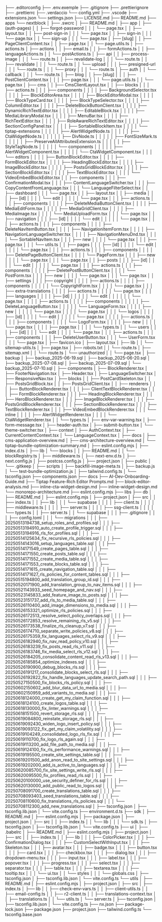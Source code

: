 ├── .editorconfig
├── .env.exemple
├── .gitignore
├── .prettierignore
├── .prettierrc
├── .verdaccio
    └── config.yml
├── .vscode
    ├── extensions.json
    └── settings.json
├── LICENSE.md
├── README.md
├── apps
    └── nextblock
    │   ├── .swcrc
    │   ├── README.md
    │   ├── app
    │       ├── (auth-pages)
    │       │   ├── forgot-password
    │       │   │   └── page.tsx
    │       │   ├── layout.tsx
    │       │   ├── post-sign-in
    │       │   │   └── page.tsx
    │       │   ├── sign-in
    │       │   │   └── page.tsx
    │       │   └── sign-up
    │       │   │   └── page.tsx
    │       ├── [slug]
    │       │   ├── PageClientContent.tsx
    │       │   ├── page.tsx
    │       │   └── page.utils.ts
    │       ├── actions.ts
    │       ├── actions
    │       │   ├── email.ts
    │       │   ├── formActions.ts
    │       │   ├── languageActions.ts
    │       │   └── postActions.ts
    │       ├── api
    │       │   ├── process-image
    │       │   │   └── route.ts
    │       │   ├── revalidate-log
    │       │   │   └── route.ts
    │       │   ├── revalidate
    │       │   │   └── route.ts
    │       │   └── upload
    │       │   │   ├── presigned-url
    │       │   │       └── route.ts
    │       │   │   └── proxy
    │       │   │       └── route.ts
    │       ├── auth
    │       │   └── callback
    │       │   │   └── route.ts
    │       ├── blog
    │       │   ├── [slug]
    │       │   │   ├── PostClientContent.tsx
    │       │   │   ├── page.tsx
    │       │   │   └── page.utils.ts
    │       │   └── page.tsx
    │       ├── cms
    │       │   ├── CmsClientLayout.tsx
    │       │   ├── blocks
    │       │   │   ├── actions.ts
    │       │   │   ├── components
    │       │   │   │   ├── BackgroundSelector.tsx
    │       │   │   │   ├── BlockEditorArea.tsx
    │       │   │   │   ├── BlockEditorModal.tsx
    │       │   │   │   ├── BlockTypeCard.tsx
    │       │   │   │   ├── BlockTypeSelector.tsx
    │       │   │   │   ├── ColumnEditor.tsx
    │       │   │   │   ├── DeleteBlockButtonClient.tsx
    │       │   │   │   ├── DynamicRichTextEditor.tsx
    │       │   │   │   ├── EditableBlock.tsx
    │       │   │   │   ├── MediaLibraryModal.tsx
    │       │   │   │   ├── MenuBar.tsx
    │       │   │   │   ├── RichTextEditor.tsx
    │       │   │   │   ├── RoleAwareRichTextEditor.tsx
    │       │   │   │   ├── SectionConfigPanel.tsx
    │       │   │   │   ├── SortableBlockItem.tsx
    │       │   │   │   └── tiptap-extensions
    │       │   │   │   │   ├── AlertWidgetNode.ts
    │       │   │   │   │   ├── CtaWidgetNode.ts
    │       │   │   │   │   ├── DivNode.ts
    │       │   │   │   │   ├── FontSizeMark.ts
    │       │   │   │   │   ├── PreserveAllAttributesExtension.ts
    │       │   │   │   │   ├── StyleTagNode.ts
    │       │   │   │   │   └── components
    │       │   │   │   │       ├── AlertWidgetComponent.tsx
    │       │   │   │   │       └── CtaWidgetComponent.tsx
    │       │   │   └── editors
    │       │   │   │   ├── ButtonBlockEditor.tsx
    │       │   │   │   ├── FormBlockEditor.tsx
    │       │   │   │   ├── HeadingBlockEditor.tsx
    │       │   │   │   ├── ImageBlockEditor.tsx
    │       │   │   │   ├── PostsGridBlockEditor.tsx
    │       │   │   │   ├── SectionBlockEditor.tsx
    │       │   │   │   ├── TextBlockEditor.tsx
    │       │   │   │   └── VideoEmbedBlockEditor.tsx
    │       │   ├── components
    │       │   │   ├── ConfirmationModal.tsx
    │       │   │   ├── ContentLanguageSwitcher.tsx
    │       │   │   ├── CopyContentFromLanguage.tsx
    │       │   │   └── LanguageFilterSelect.tsx
    │       │   ├── dashboard
    │       │   │   └── page.tsx
    │       │   ├── layout.tsx
    │       │   ├── media
    │       │   │   ├── [id]
    │       │   │   │   └── edit
    │       │   │   │   │   └── page.tsx
    │       │   │   ├── actions.ts
    │       │   │   ├── components
    │       │   │   │   ├── DeleteMediaButtonClient.tsx
    │       │   │   │   ├── MediaEditForm.tsx
    │       │   │   │   ├── MediaGridClient.tsx
    │       │   │   │   ├── MediaImage.tsx
    │       │   │   │   └── MediaUploadForm.tsx
    │       │   │   └── page.tsx
    │       │   ├── navigation
    │       │   │   ├── [id]
    │       │   │   │   └── edit
    │       │   │   │   │   └── page.tsx
    │       │   │   ├── actions.ts
    │       │   │   ├── components
    │       │   │   │   ├── DeleteNavItemButton.tsx
    │       │   │   │   ├── NavigationItemForm.tsx
    │       │   │   │   ├── NavigationLanguageSwitcher.tsx
    │       │   │   │   ├── NavigationMenuDnd.tsx
    │       │   │   │   └── SortableNavItem.tsx
    │       │   │   ├── new
    │       │   │   │   └── page.tsx
    │       │   │   ├── page.tsx
    │       │   │   └── utils.ts
    │       │   ├── pages
    │       │   │   ├── [id]
    │       │   │   │   └── edit
    │       │   │   │   │   └── page.tsx
    │       │   │   ├── actions.ts
    │       │   │   ├── components
    │       │   │   │   ├── DeletePageButtonClient.tsx
    │       │   │   │   └── PageForm.tsx
    │       │   │   ├── new
    │       │   │   │   └── page.tsx
    │       │   │   └── page.tsx
    │       │   ├── posts
    │       │   │   ├── [id]
    │       │   │   │   └── edit
    │       │   │   │   │   └── page.tsx
    │       │   │   ├── actions.ts
    │       │   │   ├── components
    │       │   │   │   ├── DeletePostButtonClient.tsx
    │       │   │   │   └── PostForm.tsx
    │       │   │   ├── new
    │       │   │   │   └── page.tsx
    │       │   │   └── page.tsx
    │       │   ├── settings
    │       │   │   ├── copyright
    │       │   │   │   ├── actions.ts
    │       │   │   │   ├── components
    │       │   │   │   │   └── CopyrightForm.tsx
    │       │   │   │   └── page.tsx
    │       │   │   ├── extra-translations
    │       │   │   │   ├── actions.ts
    │       │   │   │   └── page.tsx
    │       │   │   ├── languages
    │       │   │   │   ├── [id]
    │       │   │   │   │   └── edit
    │       │   │   │   │   │   └── page.tsx
    │       │   │   │   ├── actions.ts
    │       │   │   │   ├── components
    │       │   │   │   │   ├── DeleteLanguageButton.tsx
    │       │   │   │   │   └── LanguageForm.tsx
    │       │   │   │   ├── new
    │       │   │   │   │   └── page.tsx
    │       │   │   │   └── page.tsx
    │       │   │   └── logos
    │       │   │   │   ├── [id]
    │       │   │   │       └── edit
    │       │   │   │       │   └── page.tsx
    │       │   │   │   ├── actions.ts
    │       │   │   │   ├── components
    │       │   │   │       └── LogoForm.tsx
    │       │   │   │   ├── new
    │       │   │   │       └── page.tsx
    │       │   │   │   ├── page.tsx
    │       │   │   │   └── types.ts
    │       │   └── users
    │       │   │   ├── [id]
    │       │   │       └── edit
    │       │   │       │   └── page.tsx
    │       │   │   ├── actions.ts
    │       │   │   ├── components
    │       │   │       ├── DeleteUserButton.tsx
    │       │   │       └── UserForm.tsx
    │       │   │   └── page.tsx
    │       ├── favicon.ico
    │       ├── layout.tsx
    │       ├── lib
    │       │   └── sitemap-utils.ts
    │       ├── page.tsx
    │       ├── robots.txt
    │       │   └── route.ts
    │       ├── sitemap.xml
    │       │   └── route.ts
    │       └── unauthorized
    │       │   └── page.tsx
    │   ├── backup
    │       ├── backup_2025-06-19.sql
    │       ├── backup_2025-06-20.sql
    │       ├── backup_2025-07-08.sql
    │       ├── backup_2025-07-09.sql
    │       └── backup_2025-07-10.sql
    │   ├── components
    │       ├── BlockRenderer.tsx
    │       ├── FooterNavigation.tsx
    │       ├── Header.tsx
    │       ├── LanguageSwitcher.tsx
    │       ├── ResponsiveNav.tsx
    │       ├── blocks
    │       │   ├── PostCardSkeleton.tsx
    │       │   ├── PostsGridBlock.tsx
    │       │   ├── PostsGridClient.tsx
    │       │   ├── renderers
    │       │   │   ├── ButtonBlockRenderer.tsx
    │       │   │   ├── ClientTextBlockRenderer.tsx
    │       │   │   ├── FormBlockRenderer.tsx
    │       │   │   ├── HeadingBlockRenderer.tsx
    │       │   │   ├── HeroBlockRenderer.tsx
    │       │   │   ├── ImageBlockRenderer.tsx
    │       │   │   ├── PostsGridBlockRenderer.tsx
    │       │   │   ├── SectionBlockRenderer.tsx
    │       │   │   ├── TextBlockRenderer.tsx
    │       │   │   ├── VideoEmbedBlockRenderer.tsx
    │       │   │   └── inline
    │       │   │   │   ├── AlertWidgetRenderer.tsx
    │       │   │   │   └── CtaWidgetRenderer.tsx
    │       │   └── types.ts
    │       ├── env-var-warning.tsx
    │       ├── form-message.tsx
    │       ├── header-auth.tsx
    │       ├── submit-button.tsx
    │       └── theme-switcher.tsx
    │   ├── context
    │       ├── AuthContext.tsx
    │       ├── CurrentContentContext.tsx
    │       └── LanguageContext.tsx
    │   ├── docs
    │       ├── cms-application-overview.md
    │       ├── cms-architecture-overview.md
    │       └── tiptap-bundle-optimization-summary.md
    │   ├── eslint.config.mjs
    │   ├── index.d.ts
    │   ├── lib
    │       └── blocks
    │       │   ├── README.md
    │       │   └── blockRegistry.ts
    │   ├── middleware.ts
    │   ├── next-env.d.ts
    │   ├── next.config.js
    │   ├── postcss.config.js
    │   ├── project.json
    │   ├── public
    │       └── .gitkeep
    │   ├── scripts
    │       ├── backfill-image-meta.ts
    │       ├── backup.js
    │       └── test-bundle-optimization.js
    │   ├── tailwind.config.ts
    │   └── tsconfig.json
├── components.json
├── docs
    ├── AI-Dev-Onboarding-Guide.md
    ├── Tiptap Feature-Rich Editor Prompts.md
    ├── block-editor-analysis.md
    ├── inline-cta-widget-design.md
    ├── inline-widget-design.md
    └── monorepo-architecture.md
├── eslint.config.mjs
├── libs
    ├── db
    │   ├── README.md
    │   ├── eslint.config.mjs
    │   ├── project.json
    │   ├── src
    │   │   ├── index.ts
    │   │   ├── lib
    │   │   │   └── supabase
    │   │   │   │   ├── client.ts
    │   │   │   │   ├── middleware.ts
    │   │   │   │   ├── server.ts
    │   │   │   │   ├── ssg-client.ts
    │   │   │   │   └── types.ts
    │   │   ├── server.ts
    │   │   └── supabase
    │   │   │   ├── .gitignore
    │   │   │   ├── config.toml
    │   │   │   └── migrations
    │   │   │       ├── 20250513194738_setup_roles_and_profiles.sql
    │   │   │       ├── 20250513194910_auto_create_profile_trigger.sql
    │   │   │       ├── 20250513194916_rls_for_profiles.sql
    │   │   │       ├── 20250514125634_fix_recursive_rls_policies.sql
    │   │   │       ├── 20250514143016_setup_languages_table.sql
    │   │   │       ├── 20250514171549_create_pages_table.sql
    │   │   │       ├── 20250514171550_create_posts_table.sql
    │   │   │       ├── 20250514171552_create_media_table.sql
    │   │   │       ├── 20250514171553_create_blocks_table.sql
    │   │   │       ├── 20250514171615_create_navigation_table.sql
    │   │   │       ├── 20250514171627_rls_policies_for_content_tables.sql
    │   │   │       ├── 20250515194800_add_translation_group_id.sql
    │   │   │       ├── 20250520171900_add_translation_group_to_nav_items.sql
    │   │   │       ├── 20250521143933_seed_homepage_and_nav.sql
    │   │   │       ├── 20250523145833_add_feature_image_to_posts.sql
    │   │   │       ├── 20250523151737_add_rls_to_media_table.sql
    │   │   │       ├── 20250526110400_add_image_dimensions_to_media.sql
    │   │   │       ├── 20250526153321_optimize_rls_policies.sql
    │   │   │       ├── 20250526172513_resolve_select_policy_overlaps.sql
    │   │   │       ├── 20250526172853_resolve_remaining_rls_v5.sql
    │   │   │       ├── 20250526173538_finalize_rls_cleanup_v7.sql
    │   │   │       ├── 20250526174710_separate_write_policies_v8.sql
    │   │   │       ├── 20250526175359_fix_languages_select_rls_v9.sql
    │   │   │       ├── 20250526182940_fix_nav_read_policy_v10.sql
    │   │   │       ├── 20250526183239_fix_posts_read_rls_v11.sql
    │   │   │       ├── 20250526183746_fix_media_select_rls_v12.sql
    │   │   │       ├── 20250526184205_consolidate_content_read_rls_v13.sql
    │   │   │       ├── 20250526185854_optimize_indexes.sql
    │   │   │       ├── 20250526190900_debug_blocks_rls.sql
    │   │   │       ├── 20250526191217_consolidate_blocks_select_rls.sql
    │   │   │       ├── 20250526192822_fix_handle_languages_update_search_path.sql
    │   │   │       ├── 20250527150500_fix_blocks_rls_policy.sql
    │   │   │       ├── 20250602150602_add_blur_data_url_to_media.sql
    │   │   │       ├── 20250602150959_add_variants_to_media.sql
    │   │   │       ├── 20250618124000_create_get_my_claim_function.sql
    │   │   │       ├── 20250618124100_create_logos_table.sql
    │   │   │       ├── 20250618130000_fix_linter_warnings.sql
    │   │   │       ├── 20250618151500_revert_storage_rls.sql
    │   │   │       ├── 20250619084800_reinstate_storage_rls.sql
    │   │   │       ├── 20250619092430_widen_logo_insert_policy.sql
    │   │   │       ├── 20250619093122_fix_get_my_claim_volatility.sql
    │   │   │       ├── 20250619104249_consolidated_logo_rls_fix.sql
    │   │   │       ├── 20250619110700_fix_logo_rls_again.sql
    │   │   │       ├── 20250619113200_add_file_path_to_media.sql
    │   │   │       ├── 20250619124100_fix_rls_performance_warnings.sql
    │   │   │       ├── 20250619195500_create_site_settings_table.sql
    │   │   │       ├── 20250619201500_add_anon_read_to_site_settings.sql
    │   │   │       ├── 20250619202000_add_is_active_to_languages.sql
    │   │   │       ├── 20250620085700_fix_site_settings_write_rls.sql
    │   │   │       ├── 20250620095500_fix_profiles_read_rls.sql
    │   │   │       ├── 20250620100000_use_security_definer_for_rls.sql
    │   │   │       ├── 20250620130000_add_public_read_to_logos.sql
    │   │   │       ├── 20250708091700_create_translations_table.sql
    │   │   │       ├── 20250708093403_seed_translations_table.sql
    │   │   │       ├── 20250708110600_fix_translations_rls_policies.sql
    │   │   │       └── 20250708112300_add_new_translations.sql
    │   ├── tsconfig.json
    │   ├── tsconfig.lib.json
    │   └── vite.config.ts
    ├── environment.d.ts
    ├── sdk
    │   ├── README.md
    │   ├── eslint.config.mjs
    │   ├── package.json
    │   ├── project.json
    │   ├── src
    │   │   ├── index.ts
    │   │   └── lib
    │   │   │   └── sdk.ts
    │   ├── tsconfig.json
    │   ├── tsconfig.lib.json
    │   └── vite.config.ts
    ├── ui
    │   ├── .babelrc
    │   ├── README.md
    │   ├── eslint.config.mjs
    │   ├── project.json
    │   ├── src
    │   │   ├── index.ts
    │   │   ├── lib
    │   │   │   ├── ColorPicker.tsx
    │   │   │   ├── ConfirmationDialog.tsx
    │   │   │   ├── CustomSelectWithInput.tsx
    │   │   │   ├── Skeleton.tsx
    │   │   │   ├── avatar.tsx
    │   │   │   ├── badge.tsx
    │   │   │   ├── button.tsx
    │   │   │   ├── card.tsx
    │   │   │   ├── checkbox.tsx
    │   │   │   ├── dialog.tsx
    │   │   │   ├── dropdown-menu.tsx
    │   │   │   ├── input.tsx
    │   │   │   ├── label.tsx
    │   │   │   ├── popover.tsx
    │   │   │   ├── progress.tsx
    │   │   │   ├── select.tsx
    │   │   │   ├── separator.tsx
    │   │   │   ├── table.tsx
    │   │   │   ├── textarea.tsx
    │   │   │   ├── tooltip.tsx
    │   │   │   └── ui.tsx
    │   │   └── styles
    │   │   │   └── globals.css
    │   ├── tsconfig.json
    │   ├── tsconfig.lib.json
    │   └── vite.config.ts
    └── utils
    │   ├── README.md
    │   ├── eslint.config.mjs
    │   ├── project.json
    │   ├── src
    │       ├── index.ts
    │       ├── lib
    │       │   ├── check-env-vars.ts
    │       │   ├── client-utils.ts
    │       │   ├── email-config.ts
    │       │   ├── r2-client.ts
    │       │   ├── translations-context.tsx
    │       │   ├── translations.ts
    │       │   └── utils.ts
    │       └── server.ts
    │   ├── tsconfig.json
    │   ├── tsconfig.lib.json
    │   └── vite.config.ts
├── nx.json
├── package-lock.json
├── package.json
├── project.json
├── tailwind.config.ts
└── tsconfig.base.json
